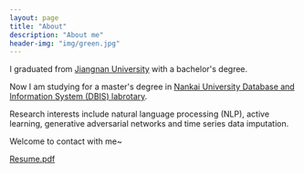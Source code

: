 ```yaml
---
layout: page
title: "About"
description: "About me" 
header-img: "img/green.jpg"
---
```


I graduated from [Jiangnan University](http://www.jiangnan.edu.cn/) with a bachelor's degree.

Now I am studying for a master's degree in [Nankai University Database and Information System (DBIS) labrotary](http://dbis.nankai.edu.cn/index).

Research interests include natural language processing (NLP), active learning, generative adversarial networks and time series data imputation.

Welcome to contact with me~
<!--[个人简历](/resume/resume.html)-->
[Resume.pdf](/docs/resume.pdf)






